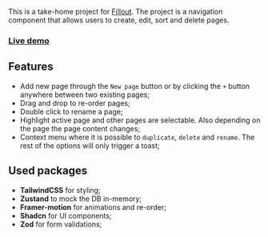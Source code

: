 This is a take-home project for [Fillout](https://fillout.com). The project is a navigation component that allows users to create, edit, sort and delete pages.

### **[Live demo](https://fillout-navigation-component-woad.vercel.app/)**

## Features

- Add new page through the `New page` button or by clicking the `+` button anywhere between two existing pages;
- Drag and drop to re-order pages;
- Double click to rename a page;
- Highlight active page and other pages are selectable. Also depending on the page the page content changes;
- Context menu where it is possible to `duplicate`, `delete` and `rename`. The rest of the options will only trigger a toast;

## Used packages

- **TailwindCSS** for styling;
- **Zustand** to mock the DB in-memory;
- **Framer-motion** for animations and re-order;
- **Shadcn** for UI components;
- **Zod** for form validations;
